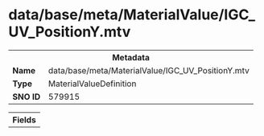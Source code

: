 <h1>data/base/meta/MaterialValue/IGC_UV_PositionY.mtv</h1><table><tr><th colspan="100%">Metadata</th></tr><tr><td><b>Name</b></td><td>data/base/meta/MaterialValue/IGC_UV_PositionY.mtv</td></tr><tr><td><b>Type</b></td><td>MaterialValueDefinition</td></tr><tr><td><b>SNO ID</b></td><td>579915</td></tr></table>

<table><tr><th colspan="100%">Fields</th></tr></table>

